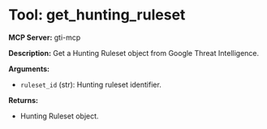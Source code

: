 # Tool: get_hunting_ruleset

**MCP Server:** gti-mcp

**Description:** Get a Hunting Ruleset object from Google Threat Intelligence.

**Arguments:**

*   `ruleset_id` (str): Hunting ruleset identifier.

**Returns:**

*   Hunting Ruleset object.
